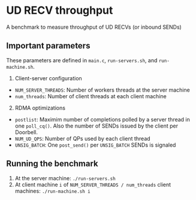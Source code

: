 # UD RECV throughput
A benchmark to measure throughput of UD RECVs (or inbound SENDs)

## Important parameters
These parameters are defined in `main.c`, `run-servers.sh`, and `run-machine.sh`.

1. Client-server configuration
  * `NUM_SERVER_THREADS`: Number of workers threads at the server machine
  * `num_threads`: Number of client threads at each client machine
2. RDMA optimizations
  * `postlist`: Maximim number of completions polled by a server thread in one
    `poll_cq()`. Also the number of SENDs issued by the client per Doorbell.
  * `NUM_UD_QPS`: Number of QPs used by each client thread
  * `UNSIG_BATCH`: One `post_send()` per `UNSIG_BATCH` SENDs is signaled

## Running the benchmark
1. At the server machine: `./run-servers.sh`
2. At client machine `i` of `NUM_SERVER_THREADS / num_threads` client machines:
   `./run-machine.sh i`
